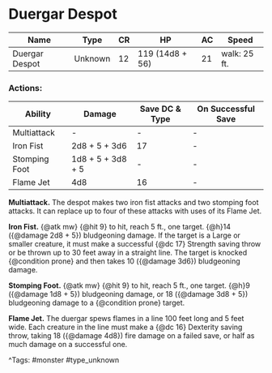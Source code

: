 # Duergar Despot

| Name | Type | CR | HP | AC | Speed |
|------|------|----|----|----|-------|
| Duergar Despot | Unknown | 12 | 119 (14d8 + 56) | 21 | walk: 25 ft. |

### Actions:

| Ability | Damage | Save DC & Type | On Successful Save |
|---------|--------|----------------|--------------------|
| Multiattack | - | - | - |
| Iron Fist | 2d8 + 5 + 3d6 | 17 | - |
| Stomping Foot | 1d8 + 5 + 3d8 + 5 | - | - |
| Flame Jet | 4d8 | 16 | - |


**Multiattack.** The despot makes two iron fist attacks and two stomping foot attacks. It can replace up to four of these attacks with uses of its Flame Jet.

**Iron Fist.** {@atk mw} {@hit 9} to hit, reach 5 ft., one target. {@h}14 ({@damage 2d8 + 5}) bludgeoning damage. If the target is a Large or smaller creature, it must make a successful {@dc 17} Strength saving throw or be thrown up to 30 feet away in a straight line. The target is knocked {@condition prone} and then takes 10 ({@damage 3d6}) bludgeoning damage.

**Stomping Foot.** {@atk mw} {@hit 9} to hit, reach 5 ft., one target. {@h}9 ({@damage 1d8 + 5}) bludgeoning damage, or 18 ({@damage 3d8 + 5}) bludgeoning damage to a {@condition prone} target.

**Flame Jet.** The duergar spews flames in a line 100 feet long and 5 feet wide. Each creature in the line must make a {@dc 16} Dexterity saving throw, taking 18 ({@damage 4d8}) fire damage on a failed save, or half as much damage on a successful one.

^Tags: #monster #type_unknown